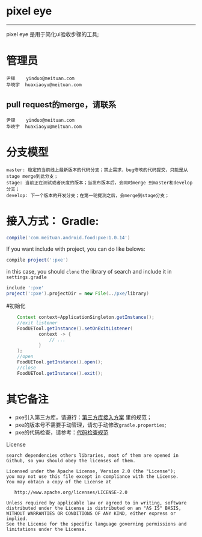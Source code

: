 # pixel eye

------

pixel eye 是用于简化ui验收步骤的工具;



# 管理员
```
尹铎    yinduo@meituan.com
华晓宇  huaxiaoyu@meituan.com
```

## pull request的merge，请联系
```
尹铎    yinduo@meituan.com
华晓宇  huaxiaoyu@meituan.com
```

# 分支模型
```
master: 稳定的当前线上最新版本的代码分支；禁止需求，bug修改的代码提交，只能是从stage merge到此分支；
stage: 当前正在测试或者灰度的版本；当发布版本后，会同时merge 到master和develop分支；
develop: 下一个版本的开发分支；在第一轮提测之后，会merge到stage分支；
```

# 接入方式： Gradle:

```groovy
compile('com.meituan.android.food:pxe:1.0.14')
```

If you want include with project, you can do like belows:

```groovy
compile project(':pxe')
```

in this case, you should `clone` the library of search and include it in `settings.gradle`

```groovy
include ':pxe'
project(':pxe').projectDir = new File(../pxe/library)
```
#初始化
```java
    Context context=ApplicationSingleton.getInstance();
    //exit listener
    FoodUETool.getInstance().setOnExitListener(
            context -> {
                // ...
            }
    );
    //open
    FoodUETool.getInstance().open();
    //close
    FoodUETool.getInstance().exit();

```

# 其它备注

* pxe引入第三方库，请遵行：[第三方库接入方案](http://wiki.sankuai.com/pages/viewpage.action?pageId=368988821) 里的规范；
* pxe的版本号不需要手动管理，请勿手动修改`gradle.properties`;
* pxe的代码检查，请参考：[代码检查规范](http://wiki.sankuai.com/pages/viewpage.action?pageId=304156641)


License

```
search dependencies others libraries, most of them are opened in Github, so you should obey the licenses of them.

Licensed under the Apache License, Version 2.0 (the "License");
you may not use this file except in compliance with the License.
You may obtain a copy of the License at

   http://www.apache.org/licenses/LICENSE-2.0

Unless required by applicable law or agreed to in writing, software
distributed under the License is distributed on an "AS IS" BASIS,
WITHOUT WARRANTIES OR CONDITIONS OF ANY KIND, either express or implied.
See the License for the specific language governing permissions and
limitations under the License.
```
